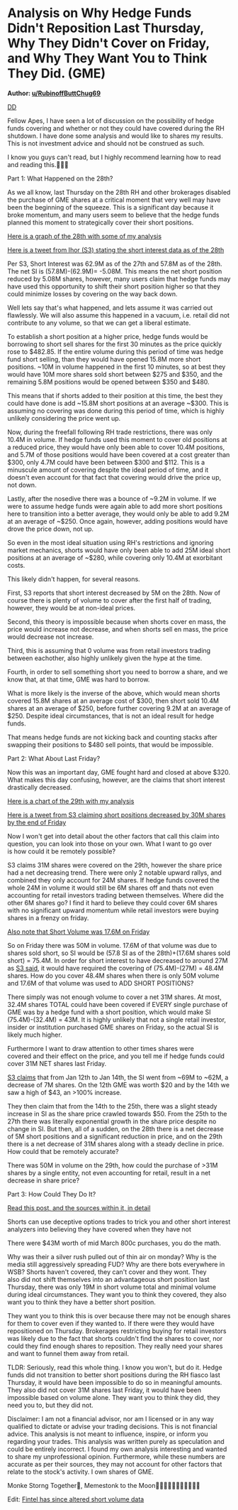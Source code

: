 Analysis on Why Hedge Funds Didn't Reposition Last Thursday, Why They Didn't Cover on Friday, and Why They Want You to Think They Did. (GME)
============================================================================================================================================

**Author: [u/RubinoffButtChug69](https://www.reddit.com/user/RubinoffButtChug69/)**

[DD](https://www.reddit.com/r/wallstreetbets/search?q=flair_name%3A%22DD%22&restrict_sr=1)

Fellow Apes, I have seen a lot of discussion on the possibility of hedge funds covering and whether or not they could have covered during the RH shutdown. I have done some analysis and would like to shares my results. This is not investment advice and should not be construed as such.

I know you guys can't read, but I highly recommend learning how to read and reading this.🚀🚀🚀

Part 1: What Happened on the 28th?

As we all know, last Thursday on the 28th RH and other brokerages disabled the purchase of GME shares at a critical moment that very well may have been the beginning of the squeeze. This is a significant day because it broke momentum, and many users seem to believe that the hedge funds planned this moment to strategically cover their short positions.

[Here is a graph of the 28th with some of my analysis](https://imgur.com/a/XyG9sfV)

[Here is a tweet from Ihor (S3) stating the short interest data as of the 28th](https://twitter.com/ihors3/status/1355194252674953219?s=20)

Per S3, Short Interest was 62.9M as of the 27th and 57.8M as of the 28th. The net SI is (57.8M)-(62.9M)= -5.08M. This means the net short position reduced by 5.08M shares, however, many users claim that hedge funds may have used this opportunity to shift their short position higher so that they could minimize losses by covering on the way back down.

Well lets say that's what happened, and lets assume it was carried out flawlessly. We will also assume this happened in a vacuum, i.e. retail did not contribute to any volume, so that we can get a liberal estimate.

To establish a short position at a higher price, hedge funds would be borrowing to short sell shares for the first 30 minutes as the price quickly rose to $482.85. If the entire volume during this period of time was hedge fund short selling, than they would have opened 15.8M more short positions. ~10M in volume happened in the first 10 minutes, so at best they would have 10M more shares sold short between $275 and $350, and the remaining 5.8M positions would be opened between $350 and $480.

This means that if shorts added to their position at this time, the best they could have done is add ~15.8M short positions at an average ~$300. This is assuming no covering was done during this period of time, which is highly unlikely considering the price went up.

Now, during the freefall following RH trade restrictions, there was only 10.4M in volume. If hedge funds used this moment to cover old positions at a reduced price, they would have only been able to cover 10.4M positions, and 5.7M of those positions would have been covered at a cost greater than $300, only 4.7M could have been between $300 and $112. This is a minuscule amount of covering despite the ideal period of time, and it doesn't even account for that fact that covering would drive the price up, not down.

Lastly, after the nosedive there was a bounce of ~9.2M in volume. If we were to assume hedge funds were again able to add more short positions here to transition into a better average, they would only be able to add 9.2M at an average of ~$250. Once again, however, adding positions would have drove the price down, not up.

So even in the most ideal situation using RH's restrictions and ignoring market mechanics, shorts would have only been able to add 25M ideal short positions at an average of ~$280, while covering only 10.4M at exorbitant costs.

This likely didn't happen, for several reasons.

First, S3 reports that short interest decreased by 5M on the 28th. Now of course there is plenty of volume to cover after the first half of trading, however, they would be at non-ideal prices.

Second, this theory is impossible because when shorts cover en mass, the price would increase not decrease, and when shorts sell en mass, the price would decrease not increase.

Third, this is assuming that 0 volume was from retail investors trading between eachother, also highly unlikely given the hype at the time.

Fourth, in order to sell something short you need to borrow a share, and we know that, at that time, GME was hard to borrow.

What is more likely is the inverse of the above, which would mean shorts covered 15.8M shares at an average cost of $300, then short sold 10.4M shares at an average of $250, before further covering 9.2M at an average of $250. Despite ideal circumstances, that is not an ideal result for hedge funds.

That means hedge funds are not kicking back and counting stacks after swapping their positions to $480 sell points, that would be impossible.

Part 2: What About Last Friday?

Now this was an important day, GME fought hard and closed at above $320. What makes this day confusing, however, are the claims that short interest drastically decreased.

[Here is a chart of the 29th with my analysis](https://imgur.com/a/nU0JOXs)

[Here is a tweet from S3 claiming short positions decreased by 30M shares by the end of Friday](https://twitter.com/ihors3/status/1356018482471718916?s=20)

Now I won't get into detail about the other factors that call this claim into question, you can look into those on your own. What I want to go over is how could it be remotely possible?

S3 claims 31M shares were covered on the 29th, however the share price had a net decreasing trend. There were only 2 notable upward rallys, and combined they only account for 24M shares. If hedge funds covered the whole 24M in volume it would still be 6M shares off and thats not even accounting for retail investors trading between themselves. Where did the other 6M shares go? I find it hard to believe they could cover 6M shares with no significant upward momentum while retail investors were buying shares in a frenzy on friday.

[Also note that Short Volume was 17.6M on Friday](https://fintel.io/ss/us/gme)

So on Friday there was 50M in volume. 17.6M of that volume was due to shares sold short, so SI would be (57.8 SI as of the 28th)+(17.6M shares sold short) = 75.4M. In order for short interest to have decreased to around 27M as [S3 said](https://twitter.com/S3Partners/status/1356317744300490752?s=20), it would have required the covering of (75.4M)-(27M) = 48.4M shares. How do you cover 48.4M shares when there is only 50M volume and 17.6M of that volume was used to ADD SHORT POSITIONS?

There simply was not enough volume to cover a net 31M shares. At most, 32.4M shares TOTAL could have been covered if EVERY single purchase of GME was by a hedge fund with a short position, which would make SI (75.4M)-(32.4M) = 43M. It is highly unlikely that not a single retail investor, insider or institution purchased GME shares on Friday, so the actual SI is likely much higher.

Furthermore I want to draw attention to other times shares were covered and their effect on the price, and you tell me if hedge funds could cover 31M NET shares last Friday.

[S3 claims](https://twitter.com/ihors3/status/1355249817048522755?s=20) that from Jan 12th to Jan 14th, the SI went from ~69M to ~62M, a decrease of 7M shares. On the 12th GME was worth $20 and by the 14th we saw a high of $43, an >100% increase.

They then claim that from the 14th to the 25th, there was a slight steady increase in SI as the share price crawled towards $50. From the 25th to the 27th there was literally exponential growth in the share price despite no change in SI. But then, all of a sudden, on the 28th there is a net decrease of 5M short positions and a significant reduction in price, and on the 29th there is a net decrease of 31M shares along with a steady decline in price. How could that be remotely accurate?

There was 50M in volume on the 29th, how could the purchase of >31M shares by a single entity, not even accounting for retail, result in a net decrease in share price?

Part 3: How Could They Do It?

[Read this post, and the sources within it, in detail](https://www.reddit.com/r/wallstreetbets/comments/ld5rd9/evidence_pointing_to_shorts_did_not_cover/?ref=share&ref_source=link)

Shorts can use deceptive options trades to trick you and other short interest analyzers into believing they have covered when they have not

There were $43M worth of mid March 800c purchases, you do the math.

Why was their a silver rush pulled out of thin air on monday? Why is the media still aggressively spreading FUD? Why are there bots everywhere in WSB? Shorts haven't covered, they can't cover and they wont. They also did not shift themselves into an advantageous short position last Thursday, there was only 19M in short volume total and minimal volume during ideal circumstances. They want you to think they covered, they also want you to think they have a better short position.

They want you to think this is over because there may not be enough shares for them to cover even if they wanted to. If there were they would have repositioned on Thursday. Brokerages restricting buying for retail investors was likely due to the fact that shorts couldn't find the shares to cover, nor could they find enough shares to reposition. They really need your shares and want to funnel them away from retail.

TLDR: Seriously, read this whole thing. I know you won't, but do it. Hedge funds did not transition to better short positions during the RH fiasco last Thursday, it would have been impossible to do so in meaningful amounts. They also did not cover 31M shares last Friday, it would have been impossible based on volume alone. They want you to think they did, they need you to, but they did not.

Disclaimer: I am not a financial advisor, nor am I licensed or in any way qualified to dictate or advise your trading decisions. This is not financial advice. This analysis is not meant to influence, inspire, or inform you regarding your trades. This analysis was written purely as speculation and could be entirely incorrect. I found my own analysis interesting and wanted to share my unprofessional opinion. Furthermore, while these numbers are accurate as per their sources, they may not account for other factors that relate to the stock's activity. I own shares of GME.

Monke Storng Together🦍, Memestonk to the Moon🚀🚀🚀🚀🚀🚀🚀🚀🚀🚀🚀

Edit: [Fintel has since altered short volume data](https://www.reddit.com/user/RubinoffButtChug69/comments/lfdcv1/fintel_changed_their_short_volume_data_after_my/?utm_source=share&utm_medium=ios_app&utm_name=iossmf)
